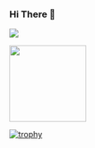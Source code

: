 ### Hi There 👋

![](https://komarev.com/ghpvc/?username=ftherdogann&color=blue)

<img height="137px" src="https://github-readme-stats.vercel.app/api/top-langs/?username=ftherdogann&hide=html&hide_title=true&hide_border=true&layout=compact&langs_count=8&theme=nightowl" />

[![trophy](https://github-profile-trophy.vercel.app/?username=ftherdogann&theme=nord&column=7)](https://github.com/ryo-ma/github-profile-trophy)
